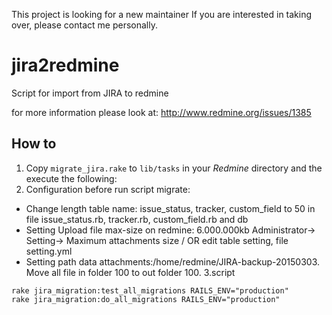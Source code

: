This project is looking for a new maintainer
If you are interested in taking over, please contact me personally.

jira2redmine
============

Script for import from JIRA to redmine

for more information please look at: http://www.redmine.org/issues/1385

## How to

1. Copy `migrate_jira.rake` to `lib/tasks` in your *Redmine* directory and the execute the following:
2. Configuration before run script migrate:
  - Change length table name: issue_status, tracker, custom_field to 50 in file issue_status.rb, tracker.rb, custom_field.rb and db
  - Setting Upload file max-size on redmine: 6.000.000kb Administrator-> Setting-> Maximum attachments size / OR edit table setting, file setting.yml
  - Setting path data attachments:/home/redmine/JIRA-backup-20150303. Move all file in folder 100 to out folder 100.
3.script
```
rake jira_migration:test_all_migrations RAILS_ENV="production"
rake jira_migration:do_all_migrations RAILS_ENV="production"
```


